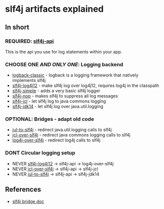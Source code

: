 # slf4j artifacts explained

## In short

### REQUIRED: [slf4j-api](https://search.maven.org/search?q=g:org.slf4j%20a:slf4j-api)
This is the api you use for log statements within your app.

### CHOOSE ONE _AND ONLY ONE_: Logging backend
* [logback-classic](https://search.maven.org/search?q=g:ch.qos.logback%20a:logback-classic) - logback is a logging framework that natively implements slf4j
* [slf4j-log4j12](https://search.maven.org/search?q=g:org.slf4j%20a:slf4j-log4j12) - make slf4j log over log4j12, requires log4j in the classpath
* [slf4j-simple](https://search.maven.org/search?q=g:org.slf4j%20a:slf4j-simple) - adds a very basic slf4j logger
* [slf4j-nop](https://search.maven.org/search?q=g:org.slf4j%20a:slf4j-nop) - makes slf4j to suppress all log messages
* [slf4j-jcl](https://search.maven.org/search?q=g:org.slf4j%20a:slf4j-jcl) - let slf4j log to java commons logging
* [slf4j-jdk14](https://search.maven.org/search?q=g:org.slf4j%20a:slf4j-jdk14) - let slf4j log over java.util.logging

### OPTIONAL: Bridges - adapt old code
* [jul-to-slf4j](https://search.maven.org/search?q=g:org.slf4j%20a:jul-to-slf4j) - redirect java.util.logging calls to slf4j
* [jcl-over-slf4j](https://search.maven.org/search?q=g:org.slf4j%20a:jcl-over-slf4j) - redirect java commons logging calls to slf4j
* [log4j-over-slf4j](https://search.maven.org/search?q=g:org.slf4j%20a:log4j-over-slf4j) - redirect log4j calls to slf4j

### DONT Circular logging setup
* NEVER [slf4j-log4j12](https://search.maven.org/search?q=g:org.slf4j%20a:slf4j-log4j12) -> slf4j-api -> log4j-over-slf4j
* NEVER [jcl-over-slf4j](https://search.maven.org/search?q=g:org.slf4j%20a:jcl-over-slf4j) -> slf4j-api -> slf4j-jcl
* NEVER [jul-to-slf4j](https://search.maven.org/search?q=g:org.slf4j%20a:jul-to-slf4j) -> slf4j-api -> slf4j-jdk14

## References
* [slf4j bridge doc](https://www.slf4j.org/legacy.html)